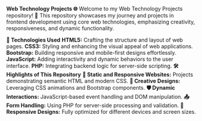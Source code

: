 **Web Technology Projects 🌐**
Welcome to my Web Technology Projects repository! 🎉 This repository showcases my journey and projects in frontend development using core web technologies, emphasizing creativity, responsiveness, and dynamic functionality.

**🚀 Technologies Used**
**HTML5:** Crafting the structure and layout of web pages.
**CSS3:** Styling and enhancing the visual appeal of web applications.
**Bootstrap:** Building responsive and mobile-first designs effortlessly.
**JavaScript:** Adding interactivity and dynamic behaviors to the user interface.
**PHP:** Integrating backend logic for server-side scripting.
**🛠️ Highlights of This Repository**
**📄 Static and Responsive Websites:** Projects demonstrating semantic HTML and modern CSS.
**🎨 Creative Designs:** Leveraging CSS animations and Bootstrap components.
**🛡️ Dynamic Interactions:** JavaScript-based event handling and DOM manipulation.
**📤 Form Handling:** Using PHP for server-side processing and validation.
**📱 Responsive Designs:** Fully optimized for different devices and screen sizes.
